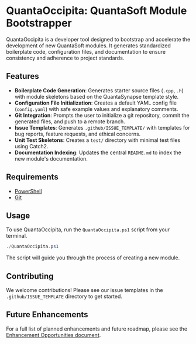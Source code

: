 # QuantaOccipita: QuantaSoft Module Bootstrapper

QuantaOccipita is a developer tool designed to bootstrap and accelerate the development of new QuantaSoft modules. It generates standardized boilerplate code, configuration files, and documentation to ensure consistency and adherence to project standards.

## Features

- **Boilerplate Code Generation**: Generates starter source files (`.cpp`, `.h`) with module skeletons based on the QuantaSynapse template style.
- **Configuration File Initialization**: Creates a default YAML config file (`config.yaml`) with safe example values and explanatory comments.
- **Git Integration**: Prompts the user to initialize a git repository, commit the generated files, and push to a remote branch.
- **Issue Templates**: Generates `.github/ISSUE_TEMPLATE/` with templates for bug reports, feature requests, and ethical concerns.
- **Unit Test Skeletons**: Creates a `test/` directory with minimal test files using Catch2.
- **Documentation Indexing**: Updates the central `README.md` to index the new module's documentation.

## Requirements

- [PowerShell](https://docs.microsoft.com/en-us/powershell/scripting/install/installing-powershell)
- [Git](https://git-scm.com/book/en/v2/Getting-Started-Installing-Git)

## Usage

To use QuantaOccipita, run the `QuantaOccipita.ps1` script from your terminal.

```powershell
./QuantaOccipita.ps1
```

The script will guide you through the process of creating a new module.

## Contributing

We welcome contributions! Please see our issue templates in the `.github/ISSUE_TEMPLATE` directory to get started.

## Future Enhancements

For a full list of planned enhancements and future roadmap, please see the [Enhancement Opportunities document](./docs/enhancements.md).